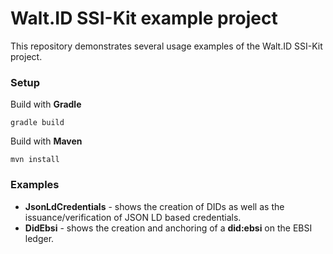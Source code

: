 # Walt.ID SSI-Kit example project

This repository demonstrates several usage examples of the Walt.ID SSI-Kit project.

### Setup

Build with **Gradle**

    gradle build

Build with **Maven**

    mvn install

### Examples

- **JsonLdCredentials** - shows the creation of DIDs as well as the issuance/verification of JSON LD based credentials.
- **DidEbsi** - shows the creation and anchoring of a **did:ebsi** on the EBSI ledger.
